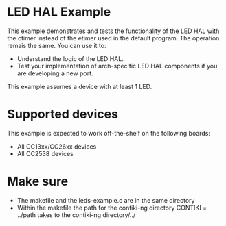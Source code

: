 # LED HAL Example
This example demonstrates and tests the functionality of the LED HAL with 
the ctimer instead of the etimer used in the default program. The operation remais the same.
You can use it to:

* Understand the logic of the LED HAL.
* Test your implementation of arch-specific LED HAL components if you are
developing a new port.

This example assumes a device with at least 1 LED.

# Supported devices
This example is expected to work off-the-shelf on the following boards:

* All CC13xx/CC26xx devices
* All CC2538 devices

# Make sure
* The makefile and the leds-example.c are in the same directory
* Within the makefile the path for the contiki-ng directory CONTIKI = ../path takes to the contiki-ng directory/../